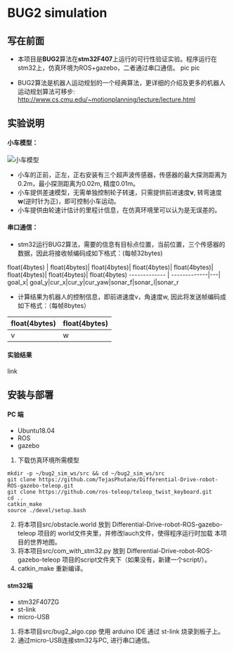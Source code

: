 # BUG2 simulation
## 写在前面

* 本项目是**BUG2**算法在**stm32F407**上运行的可行性验证实验。程序运行在stm32上，仿真环境为ROS+gazebo，二者通过串口通信。
pic pic 

* BUG2算法是机器人运动规划的一个经典算法，更详细的介绍及更多的机器人运动规划算法可移步: http://www.cs.cmu.edu/~motionplanning/lecture/lecture.html


## 实验说明
#### 小车模型：
![小车模型](https://github.com/TejasPhutane/Differential-Drive-robot-ROS-gazebo-teleop/blob/main/rrc_2wheel_robot.png)

* 小车的正前，正左，正右安装有三个超声波传感器，传感器的最大探测距离为0.2m，最小探测距离为0.02m, 精度0.01m。
* 小车提供差速模型，无需单独控制轮子转速，只需提供前进速度**v**, 转弯速度 **w**(逆时针为正)，即可控制小车运动。
* 小车提供由轮速计估计的里程计信息，在仿真环境里可以认为是无误差的。

#### 串口通信：
* stm32运行BUG2算法，需要的信息有目标点位置，当前位置，三个传感器的数据，因此将接收帧编码成如下格式：(每帧32bytes)
	
float(4bytes)  | float(4bytes)| float(4bytes)| float(4bytes)| float(4bytes)|    float(4bytes)| float(4bytes)| float(4bytes)
------------- | -------------|---|  
goal_x| goal_y|cur_x|cur_y|cur_yaw|sonar_f|sonar_l|sonar_r


* 计算结果为机器人的控制信息，即前进速度v，角速度w, 因此将发送帧编码成如下格式：（每帧8bytes）

float(4bytes)  | float(4bytes)  
-------------|---  
v | w  

#### 实验结果
link

## 安装与部署
#### PC 端
* Ubuntu18.04
* ROS
* gazebo
1. 下载仿真环境所需模型
```
mkdir -p ~/bug2_sim_ws/src && cd ~/bug2_sim_ws/src
git clone https://github.com/TejasPhutane/Differential-Drive-robot-ROS-gazebo-teleop.git
git clone https://github.com/ros-teleop/teleop_twist_keyboard.git
cd ..
catkin_make
source ./devel/setup.bash
```
2. 将本项目src/obstacle.world 放到 Differential-Drive-robot-ROS-gazebo-teleop 项目的 world文件夹里，并修改lauch文件，使得程序运行时加载 本项目的世界地图。
3. 将本项目src/com_with_stm32.py 放到 Differential-Drive-robot-ROS-gazebo-teleop 项目的script文件夹下（如果没有，新建一个script/）。
4. catkin_make 重新编译。
#### stm32端
* stm32F407ZG
* st-link
* micro-USB
1. 将本项目src/bug2_algo.cpp 使用 arduino IDE 通过 st-link 烧录到板子上。
2. 通过micro-USB连接stm32与PC, 进行串口通信。

